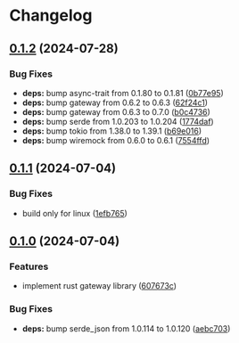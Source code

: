 # Changelog

## [0.1.2](https://github.com/majksa-dev/server-gateway/compare/v0.1.1...v0.1.2) (2024-07-28)


### Bug Fixes

* **deps:** bump async-trait from 0.1.80 to 0.1.81 ([0b77e95](https://github.com/majksa-dev/server-gateway/commit/0b77e95242d439b7b770fbc493c531de85710383))
* **deps:** bump gateway from 0.6.2 to 0.6.3 ([62f24c1](https://github.com/majksa-dev/server-gateway/commit/62f24c16086737ebc2ef78675cf18cd9727152fe))
* **deps:** bump gateway from 0.6.3 to 0.7.0 ([b0c4736](https://github.com/majksa-dev/server-gateway/commit/b0c473691e1c76f339ca22dbcc0f33e6d11cc814))
* **deps:** bump serde from 1.0.203 to 1.0.204 ([1774daf](https://github.com/majksa-dev/server-gateway/commit/1774dafc2bd7404126a2fd02eaf43feae042ac76))
* **deps:** bump tokio from 1.38.0 to 1.39.1 ([b69e016](https://github.com/majksa-dev/server-gateway/commit/b69e016e4a7c6275392428ca1d6591940ed9ab7d))
* **deps:** bump wiremock from 0.6.0 to 0.6.1 ([7554ffd](https://github.com/majksa-dev/server-gateway/commit/7554ffd74c16892db2f98d3ef6ff9a0c2c600f95))

## [0.1.1](https://github.com/majksa-dev/server-gateway/compare/v0.1.0...v0.1.1) (2024-07-04)


### Bug Fixes

* build only for linux ([1efb765](https://github.com/majksa-dev/server-gateway/commit/1efb76510633f6ddbaeb9f62dbe293934addde69))

## [0.1.0](https://github.com/majksa-dev/server-gateway/compare/v0.0.1...v0.1.0) (2024-07-04)


### Features

* implement rust gateway library ([607673c](https://github.com/majksa-dev/server-gateway/commit/607673c85da6cb8796de77543663c625df46a629))


### Bug Fixes

* **deps:** bump serde_json from 1.0.114 to 1.0.120 ([aebc703](https://github.com/majksa-dev/server-gateway/commit/aebc703fcdb6a878298dc8f975c74f4b3c51fc2b))
